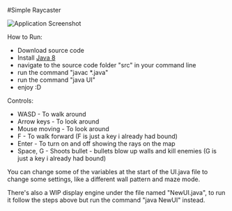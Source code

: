 #Simple Raycaster

![Application Screenshot](Capture.jpg)

How to Run:

- Download source code
- Install [Java 8](https://www.oracle.com/java/technologies/downloads/#java8)
- navigate to the source code folder "src" in your command line
- run the command "javac *.java"
- run the command "java UI"
- enjoy :D

Controls:

- WASD - To walk around
- Arrow keys - To look around
- Mouse moving - To look around
- F - To walk forward (F is just a key i already had bound)
- Enter - To turn on and off showing the rays on the map
- Space, G - Shoots bullet - bullets blow up walls and kill enemies (G is just a key i already had bound)

You can change some of the variables at the start of the UI.java file to change some settings, like a different wall pattern and maze mode.

There's also a WIP display engine under the file named "NewUI.java", to run it follow the steps above but run the command "java NewUI" instead.